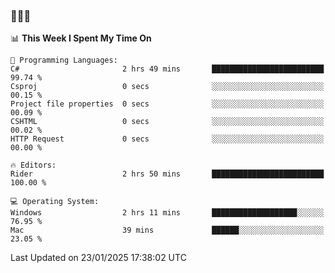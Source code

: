 ### 👋👋👋
<!--START_SECTION:waka-->
📊 **This Week I Spent My Time On** 

```text
💬 Programming Languages: 
C#                       2 hrs 49 mins       █████████████████████████   99.74 % 
Csproj                   0 secs              ░░░░░░░░░░░░░░░░░░░░░░░░░   00.15 % 
Project file properties  0 secs              ░░░░░░░░░░░░░░░░░░░░░░░░░   00.09 % 
CSHTML                   0 secs              ░░░░░░░░░░░░░░░░░░░░░░░░░   00.02 % 
HTTP Request             0 secs              ░░░░░░░░░░░░░░░░░░░░░░░░░   00.00 % 

🔥 Editors: 
Rider                    2 hrs 50 mins       █████████████████████████   100.00 % 

💻 Operating System: 
Windows                  2 hrs 11 mins       ███████████████████░░░░░░   76.95 % 
Mac                      39 mins             ██████░░░░░░░░░░░░░░░░░░░   23.05 % 
```


 Last Updated on 23/01/2025 17:38:02 UTC
<!--END_SECTION:waka-->
